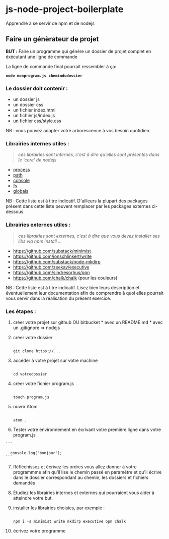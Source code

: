 # js-node-project-boilerplate
Apprendre à se servir de npm et de nodejs

## Faire un génèrateur de projet

**BUT :** Faire un programme qui génère un dossier de projet complet en éxécutant une ligne de commande

La ligne de commande final pourrait ressembler à ça:

**```node monprogram.js chemindudossier```**

### Le dossier doit contenir :
* un dossier js
* un dossier css
* un fichier index.html
* un fichier js/index.js
* un fichier css/style.css

NB : vous pouvez adapter votre arborescence à vos besoin quotidien.

### Librairies internes utiles :

> *ces librairies sont internes, c'est à dire qu'elles sont présentes dans le 'core' de nodejs*

* [process](https://nodejs.org/api/process.html)
* [path](https://nodejs.org/api/path.html)
* [console](https://nodejs.org/api/console.html)
* [fs](https://nodejs.org/api/fs.html)
* [globals](https://nodejs.org/api/globals.html)

NB : Cette liste est à titre indicatif. D'ailleurs la plupart des packages présent dans cette liste peuvent remplacer par les packages externes ci-dessous.

### Librairies externes utiles :

> *ces librairies sont externes, c'est à dire que vous devez installer ses libs via npm install ...*

* https://github.com/substack/minimist
* https://github.com/jonschlinkert/write
* https://github.com/substack/node-mkdirp
* https://github.com/zeekay/executive
* https://github.com/sindresorhus/opn
* https://github.com/chalk/chalk (pour les couleurs)

NB : Cette liste est à titre indicatif. Lisez bien leurs description et éventuellement leur documentation afin de comprendre à quoi elles pourrait vous servir dans la réalisation du présent exercice.

### Les étapes : 

  1. créer votre projet sur github OU bitbucket
    * avec un README.md
    * avec un .gitignore => nodejs

  2. créer votre dossier

      ```

      git clone https://...

      ```

  3. accéder à votre projet sur votre machine

      ```

      cd votredossier

      ```

  4. créer votre fichier program.js

      ```

      touch program.js

      ```

  5. ouvrir Atom

      ```

      atom .

      ```

  6. Tester votre environnement en écrivant votre première ligne dans votre program.js

    ```

      console.log('bonjour');
    ```

  7. Réfléchissez et écrivez les ordres vous allez donner à votre programmme afin qu'il lise le chemin passé en paramètre et qu'il écrive dans le dossier correspondant au chemin, les dossiers et fichiers demandés
  
  8. Étudiez les librairies internes et externes qui pourraient vous aider à atteindre votre but.

  9. installer les librairies choisies, par exemple :

      ```
      
      npm i -s minimist write mkdirp executive opn chalk

      ```

  10. écrivez votre programme
